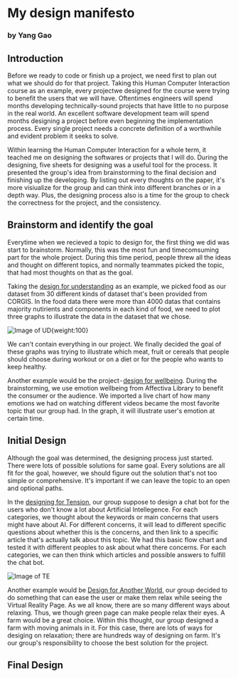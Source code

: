 # **My design manifesto**
### by Yang Gao

## **Introduction**
Before we ready to code or finish up a project, we need first to plan out what we should do for that project. Taking this Human Computer Interaction course as an example, every projectwe designed for the course were trying to benefit the users that we will have. Oftentimes engineers will spend months developing technically-sound projects that have little to no purpose in the real world. An excellent software development team will spend months designing a project before even beginning the implementation process. Every single project needs a concrete definition of a worthwhile and evident problem it seeks to solve.

Within learning the Human Computer Interaction for a whole term, it teached me on designing the softwares or projects that I will do. During the designing, five sheets for designing was a useful tool for the process. It presented the group's idea from brainstorming to the final decision and finishing up the developing. By listing out every thoughts on the paper, it's more visiualize for the group and can think into different branches or in a depth way. Plus, the designing process also is a time for the group to check the correctness for the project, and the consistency.

## **Brainstorm and identify the goal**
Everytime when we recieved a topic to design for, the first thing we did was start to brainstorm. Normally, this was the most fun and timecomsuming part for the whole project. During this time period, people threw all the ideas and thought on different topics, and normally teammates picked the topic, that had most thoughts on that as the goal.

Taking the [design for understanding](https://medium.com/@gyang2518/design-documentation-for-understanding-509d4b3aeec) as an example, we picked food as our dataset from 30 different kinds of dataset that's been provided from CORGIS. In the food data there were more than 4000 datas that contains majority nutirients and components in each kind of food, we need to plot three graphs to illustrate the data in the dataset that we chose.

![Image of UD](https://cdn-images-1.medium.com/max/800/1*A9Zb_7r-TCX51MXothMd2w.jpeg){weight:100}

We can't contain everything in our project. We finally decided the goal of these graphs was trying to illustrate which meat, fruit or cereals that people should choose during workout or on a diet or for the people who wants to keep healthy.

Another example would be the project - [design for wellbeing](https://medium.com/@gyang2518/design-documentation-for-wellbeing-a1553f764596). During the brainstorming, we use emotion wellbeing from Affectiva Library to benefit the consumer or the audience. We imported a live chart of how many emotions we had on watching different videos became the most favorite topic that our group had. In the graph, it will illustrate user's emotion at certain time.

## **Initial Design**
Although the goal was determined, the designing process just started. There were lots of possible solutions for same goal. Every solutions are all fit for the goal, however, we should figure out the solution that's not too simple or comprehensive. It's important if we can leave the topic to an open and optional paths. 

In the [designing for Tension](https://medium.com/@gyang2518/design-documentation-of-tension-779f023a98ff), our group suppose to design a chat bot for the users who don't know a lot about Artificial Intellegence. For each categories, we thought about the keywords or main concerns that users might have about AI. For different concerns, it will lead to different specific questions about whether this is the concerns, and then link to a specific article that's actually talk about this topic. We had this basic flow chart and tested it with different peoples to ask about what there concerns. For each categories, we can then think which articles and possible answers to fulfill the chat bot.

![Image of TE](https://cdn-images-1.medium.com/max/800/1*E6T4CQTnnFwu0XOtWxZfmQ.jpeg)

Another example would be [Design for Another World](https://medium.com/@gyang2518/design-documentation-for-another-world-1d903c1efd4e), our group decided to do something that can ease the user or make them relax while seeing the Virtual Reality Page. As we all know, there are so many different ways about relaxing. Thus, we though green page can make people relax their eyes. A farm would be a great choice. Within this thought, our group designed a farm with moving animals in it. For this case, there are lots of ways for desiging on relaxation; there are hundreds way of designing on farm. It's our group's responsibility to choose the best solution for the project.


## **Final Design**

